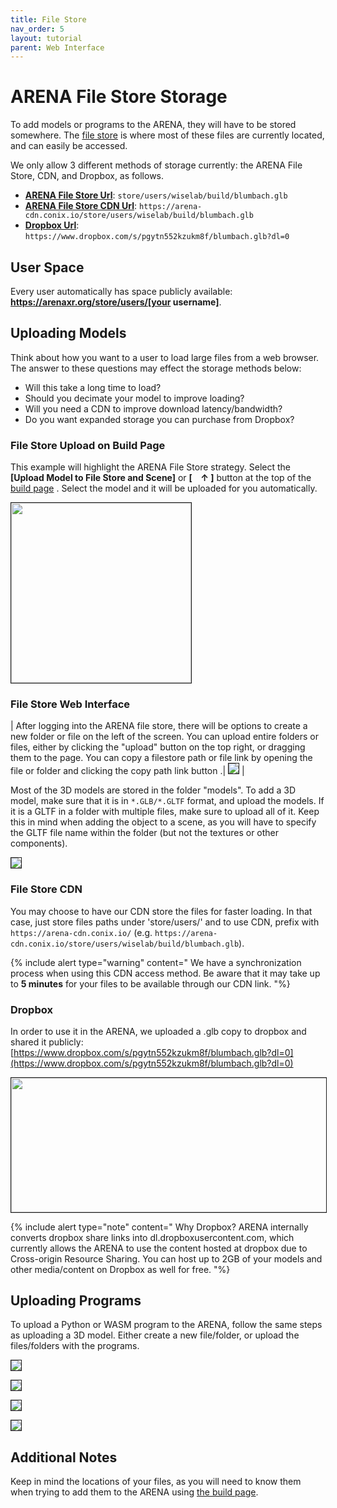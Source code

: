 ```yaml
---
title: File Store
nav_order: 5
layout: tutorial
parent: Web Interface
---
```


<link rel="stylesheet" href="https://use.fontawesome.com/releases/v5.13.0/css/all.css">

# ARENA File Store Storage

To add models or programs to the ARENA, they will have to be stored somewhere. The [file store](https://arenaxr.org/files/) is where most of these files are currently located, and can easily be accessed.

We only allow 3 different methods of storage currently: the ARENA File Store, CDN, and Dropbox, as follows.

- [**ARENA File Store Url**](#file-store-web-interface): `store/users/wiselab/build/blumbach.glb`
- [**ARENA File Store CDN Url**](#file-store-cdn): `https://arena-cdn.conix.io/store/users/wiselab/build/blumbach.glb`
- [**Dropbox Url**](#dropbox): `https://www.dropbox.com/s/pgytn552kzukm8f/blumbach.glb?dl=0`

## User Space

Every user automatically has space publicly available: **https://arenaxr.org/store/users/[your username]**.

## Uploading Models

Think about how you want to a user to load large files from a web browser. The answer to these questions may effect the storage methods below:
- Will this take a long time to load?
- Should you decimate your model to improve loading?
- Will you need a CDN to improve download latency/bandwidth?
- Do you want expanded storage you can purchase from Dropbox?

### File Store Upload on Build Page
This example will highlight the ARENA File Store strategy.
Select the **\[Upload Model to File Store and Scene\]** or
**\[ <img src="/assets/img/overview/build/3dobj-icon.png" width="10"/>↑ \]** button at the top of the [build page](https://arenaxr.org/build) .
Select the model and it will be uploaded for you automatically.

<img src="/assets/img/overview/build/auto-upload.png" style="width:3in;border:1px solid;" />


### File Store Web Interface

| After logging into the ARENA file store, there will be options to create a new folder or file on the left of the screen. You can upload entire folders or files, either by clicking the "upload" button <i class="fas fa-upload"></i> on the top right, or dragging them to the page. You can copy a filestore path or file link by opening the file or folder and clicking the copy path link button <i class="fas fa-link"></i>.| <img src="/assets/img/overview/filestore/fs-copy-link.png" style="border:1px solid;" /> |

Most of the 3D models are stored in the folder "models". To add a 3D model, make sure that it is in `*.GLB/*.GLTF` format, and upload the models. If it is a GLTF in a folder with multiple files, make sure to upload all of it. Keep this in mind when adding the object to a scene, as you will have to specify the GLTF file name within the folder (but not the textures or other components).

<img src="/assets/img/overview/filestore/fs2.jpg"
style="border:1px solid;" />

### File Store CDN

You may choose to have our CDN store the files for faster loading.
In that case, just store files paths under 'store/users/<username>' and to use CDN, prefix with `https://arena-cdn.conix.io/` (e.g. `https://arena-cdn.conix.io/store/users/wiselab/build/blumbach.glb`).

{% include alert type="warning" content="
We have a synchronization process when using this CDN access method.
Be aware that it may take up to **5 minutes** for your files to be available through our CDN link.
"%}

### Dropbox

In order to use it in the ARENA, we uploaded a .glb copy to dropbox and shared it publicly:
[https://www.dropbox.com/s/pgytn552kzukm8f/blumbach.glb?dl=0](https://www.dropbox.com/s/pgytn552kzukm8f/blumbach.glb?dl=0)

<img src="/assets/img/overview/build/media/image5.png"
style="width:6in;height:2.23611in;border:1px solid;" />

{% include alert type="note" content="
Why Dropbox? ARENA internally converts dropbox share links into
dl.dropboxusercontent.com, which currently allows the ARENA to use the
content hosted at dropbox due to Cross-origin Resource Sharing. You can
host up to 2GB of your models and other media/content on Dropbox as well
for free.
"%}


## Uploading Programs

To upload a Python or WASM program to the ARENA, follow the same steps as uploading a 3D model. Either create a new file/folder, or upload the files/folders with the programs.

<img src="/assets/img/overview/filestore/fs4.jpg"
style="border:1px solid;" />

<img src="/assets/img/overview/filestore/fs5.png"
style="border:1px solid;" />

<img src="/assets/img/overview/filestore/fs6.jpg"
style="border:1px solid;" />

<img src="/assets/img/overview/filestore/fs7.png"
style="border:1px solid;" />

## Additional Notes

Keep in mind the locations of your files, as you will need to know them when trying to add them to the ARENA using [the build page](/content/overview/build).
